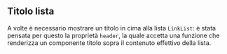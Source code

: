 ## Titolo lista
A volte è necessario mostrare un titolo in cima alla lista `LinkList`: è stata pensata per questo la proprietà `header`, la quale accetta una funzione che renderizza un componente titolo sopra il contenuto effettivo della lista.